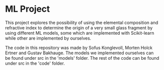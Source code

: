 # ML Project
This project explores the possibility of using the elemental composition and refractive index to determine the origin of a very small glass fragment by using different ML models, some which are implemented with Scikit-learn while other are implemented by ourselves.

The code in this repository was made by Sofus Konglevoll, Morten Holck Ertner and Gustav Bakhauge.
The models we implemented ourselves can be found under src in the 'models' folder. The rest of the code can be found under src in the 'code' folder.
